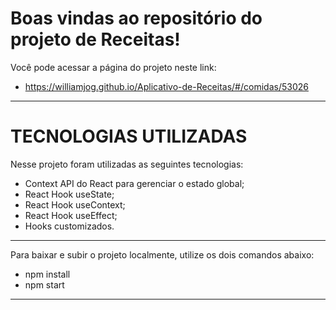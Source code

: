 # Boas vindas ao repositório do projeto de Receitas!

Você pode acessar a página do projeto neste link:

 * https://williamjog.github.io/Aplicativo-de-Receitas/#/comidas/53026

---

# TECNOLOGIAS UTILIZADAS

Nesse projeto foram utilizadas as seguintes tecnologias:

  - Context API do React para gerenciar o estado global;
  - React Hook useState;
  - React Hook useContext;
  - React Hook useEffect;
  - Hooks customizados.

---

Para baixar e subir o projeto localmente, utilize os dois comandos abaixo:

  * npm install
  * npm start
  
---
